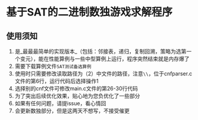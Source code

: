# 基于SAT的二进制数独游戏求解程序



## 使用须知

1. 是_最最最简单的实现版本_（包括：邻接表，递归，复制回溯，策略为选第一个变元），能在性能算例与一些中型算例上运行，程序突然结束就是内存爆了
2. 需要下载算例文件`SAT测试备选算例`
3. 使用时只需要修改读取路径为（2）中文件的路径，注意`\\`，位于cnfparser.c文件的第6行，运行代码后选择操作1
4. 选择别的cnf文件可修改main.c文件的第26-30行代码
5. 为了突出后续优化效果，贴心地为您负优化了一些部分
6. 如果有任何问题，请提issue，看心情回
7. 会更新数独部分，但是这两天不想写，不接受催更
